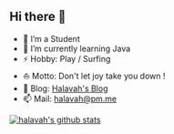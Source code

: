 ## Hi there 👋

- 🔭 I’m a Student
- 🌱 I’m currently learning Java
- ⚡ Hobby: Play / Surfing
- ⛵ Motto: Don't let joy take you down !
- 📝 Blog: [Halavah's Blog](https://halavah.tk/)
- 📫 Mail: halavah@pm.me

[![halavah's github stats](https://github-readme-stats.vercel.app/api?username=halavah&theme=flat&column=3)](https://github.com/halavah)



